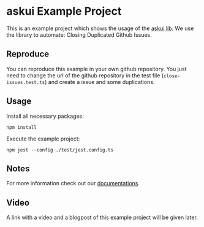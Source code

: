 # askui Example Project

 This is an example project which shows the usage of the [askui lib](https://github.com/askui/askui). 
 We use the library to automate: Closing Duplicated Github Issues.

## Reproduce

You can reproduce this example in your own github repository.
You just need to change the url of the github repository in the test file (`close-issues.test.ts`)
and create a issue and some duplications.

## Usage

Install all necessary packages:

```shell
npm install
```

Execute the example project:

```shell
npm jest --config ./test/jest.config.ts
```

## Notes

For more information check out our [documentations](https://docs.askui.com/).

## Video

A link with a video and a blogpost of this example project will be given later. 
